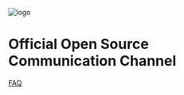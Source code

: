 ![logo](/images/h-logo-blue.svg ':no-zoom')

# Official Open Source Communication Channel

[FAQ](https://github.com/WorldHealthOrganization/open-source-communication-channel)
